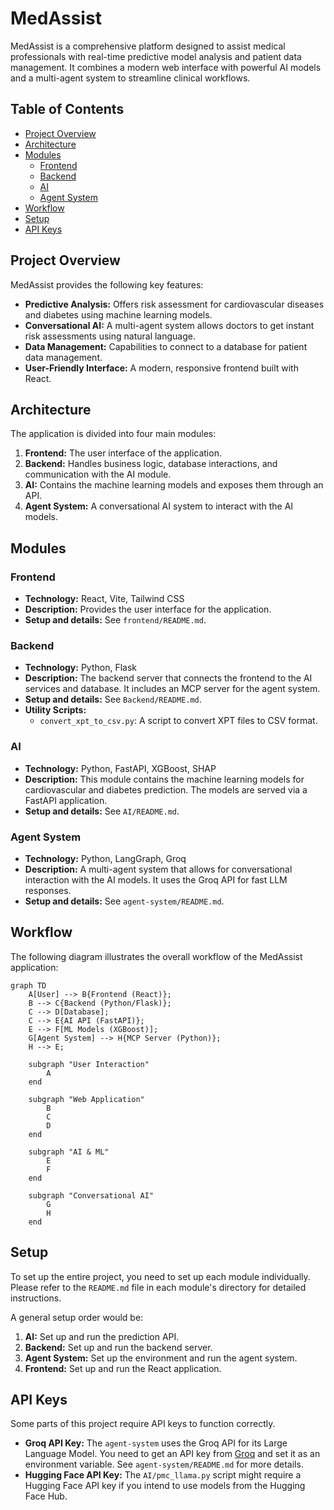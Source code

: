 # MedAssist

MedAssist is a comprehensive platform designed to assist medical professionals with real-time predictive model analysis and patient data management. It combines a modern web interface with powerful AI models and a multi-agent system to streamline clinical workflows.

## Table of Contents

- [Project Overview](#project-overview)
- [Architecture](#architecture)
- [Modules](#modules)
  - [Frontend](#frontend)
  - [Backend](#backend)
  - [AI](#ai)
  - [Agent System](#agent-system)
- [Workflow](#workflow)
- [Setup](#setup)
- [API Keys](#api-keys)

## Project Overview

MedAssist provides the following key features:

-   **Predictive Analysis:** Offers risk assessment for cardiovascular diseases and diabetes using machine learning models.
-   **Conversational AI:** A multi-agent system allows doctors to get instant risk assessments using natural language.
-   **Data Management:** Capabilities to connect to a database for patient data management.
-   **User-Friendly Interface:** A modern, responsive frontend built with React.

## Architecture

The application is divided into four main modules:

1.  **Frontend:** The user interface of the application.
2.  **Backend:** Handles business logic, database interactions, and communication with the AI module.
3.  **AI:** Contains the machine learning models and exposes them through an API.
4.  **Agent System:** A conversational AI system to interact with the AI models.

## Modules

### Frontend

-   **Technology:** React, Vite, Tailwind CSS
-   **Description:** Provides the user interface for the application.
-   **Setup and details:** See `frontend/README.md`.

### Backend

-   **Technology:** Python, Flask
-   **Description:** The backend server that connects the frontend to the AI services and database. It includes an MCP server for the agent system.
-   **Setup and details:** See `Backend/README.md`.
-   **Utility Scripts:**
    -   `convert_xpt_to_csv.py`: A script to convert XPT files to CSV format.

### AI

-   **Technology:** Python, FastAPI, XGBoost, SHAP
-   **Description:** This module contains the machine learning models for cardiovascular and diabetes prediction. The models are served via a FastAPI application.
-   **Setup and details:** See `AI/README.md`.

### Agent System

-   **Technology:** Python, LangGraph, Groq
-   **Description:** A multi-agent system that allows for conversational interaction with the AI models. It uses the Groq API for fast LLM responses.
-   **Setup and details:** See `agent-system/README.md`.

## Workflow

The following diagram illustrates the overall workflow of the MedAssist application:

```mermaid
graph TD
    A[User] --> B{Frontend (React)};
    B --> C{Backend (Python/Flask)};
    C --> D[Database];
    C --> E{AI API (FastAPI)};
    E --> F[ML Models (XGBoost)];
    G[Agent System] --> H{MCP Server (Python)};
    H --> E;

    subgraph "User Interaction"
        A
    end

    subgraph "Web Application"
        B
        C
        D
    end

    subgraph "AI & ML"
        E
        F
    end

    subgraph "Conversational AI"
        G
        H
    end
```

## Setup

To set up the entire project, you need to set up each module individually. Please refer to the `README.md` file in each module's directory for detailed instructions.

A general setup order would be:

1.  **AI:** Set up and run the prediction API.
2.  **Backend:** Set up and run the backend server.
3.  **Agent System:** Set up the environment and run the agent system.
4.  **Frontend:** Set up and run the React application.

## API Keys

Some parts of this project require API keys to function correctly.

-   **Groq API Key:** The `agent-system` uses the Groq API for its Large Language Model. You need to get an API key from [Groq](https://console.groq.com/keys) and set it as an environment variable. See `agent-system/README.md` for more details.
-   **Hugging Face API Key:** The `AI/pmc_llama.py` script might require a Hugging Face API key if you intend to use models from the Hugging Face Hub.
